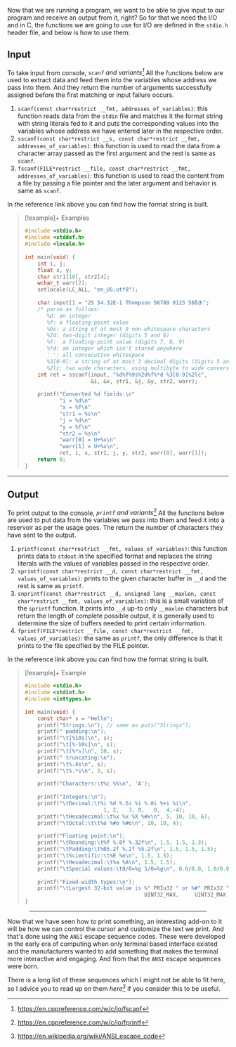 Now that we are running a program, we want to be able to give input to our program and receive an output from it, right? So for that we need the I/O and in C, the functions we are going to use for I/O are defined in the `stdio.h` header file, and below is how to use them:

## Input
To take input from console, _`scanf` and variants[^1]_
  All the functions below are used to extract data and feed them into the variables whose address we pass into them. And they return the number of arguments successfully assigned before the first matching or input failure occurs.
1. `scanf(const char*restrict __fmt, addresses_of_variables)`: this function reads data from the `stdin` file and matches it the format string with string literals fed to it and puts the corresponding values into the variables whose address we have entered later in the respective order.
2. `sscanf(const char*restrict __s, const char*restrict __fmt, addresses_of_variables)`: this function is used to read the data from a character array passed as the first argument and the rest is same as `scanf`.
3. `fscanf(FILE*restrict __file, const char*restrict __fmt, addresses_of_variables)`: this function is used to read the content from a file by passing a file pointer and the later argument and behavior is same as `scanf`.

In the reference link above you can find how the format string is built.


> [!example]+ Examples
> ```c
> #include <stdio.h>
> #include <stddef.h>
> #include <locale.h>
>  
> int main(void) {
>     int i, j;
>     float x, y;
>     char str1[10], str2[4];
>     wchar_t warr[2];
>     setlocale(LC_ALL, "en_US.utf8");
>  
>     char input[] = "25 54.32E-1 Thompson 56789 0123 56ß水";
>     /* parse as follows:
>        %d: an integer
>        %f: a floating-point value
>        %9s: a string of at most 9 non-whitespace characters
>        %2d: two-digit integer (digits 5 and 6)
>        %f:  a floating-point value (digits 7, 8, 9)
>        %*d: an integer which isn't stored anywhere
>        ' ': all consecutive whitespace
>        %3[0-9]: a string of at most 3 decimal digits (digits 5 and 6)
>        %2lc: two wide characters, using multibyte to wide conversion  */
>     int ret = sscanf(input, "%d%f%9s%2d%f%*d %3[0-9]%2lc",
>                      &i, &x, str1, &j, &y, str2, warr);
>  
>     printf("Converted %d fields:\n"
>            "i = %d\n"
>            "x = %f\n"
>            "str1 = %s\n"
>            "j = %d\n"
>            "y = %f\n"
>            "str2 = %s\n"
>            "warr[0] = U+%x\n"
>            "warr[1] = U+%x\n",
>            ret, i, x, str1, j, y, str2, warr[0], warr[1]);
>     return 0;
> }
> ```


---
## Output
To print output to the console, _`printf` and variants[^2]_
  All the functions below are used to put data from the variables we pass into them and feed it into a reservoir as per the usage goes. The return the number of characters they have sent to the output.
1. `printf(const char*restrict __fmt, values_of_variables)`: this function prints data to `stdout` in the specified format and replaces the string literals with the values of variables passed in the respective order.
2. `sprintf(const char*restrict __d, const char*restrict __fmt, values_of_variables)`: prints to the given character buffer in `__d` and the rest is same as `printf`.
3. `snprintf(const char*restrict __d, unsigned long __maxlen, const char*restrict __fmt, values_of_variables)`: this is a small variation of the `sprintf` function. It prints into `__d` up-to only `__maxlen` characters but return the length of complete possible output, it is generally used to determine the size of buffers needed to print certain information.
4. `fprintf(FILE*restrict __file, const char*restrict __fmt, values_of_variables)`: the same as `printf`, the only difference is that it prints to the file specified by the FILE pointer.

In the reference link above you can find how the format string is built.

> [!example]+ Example
> ```c
> #include <stdio.h>
> #include <stdint.h>
> #include <inttypes.h>
>  
> int main(void) {
>     const char* s = "Hello";
>     printf("Strings:\n"); // same as puts("Strings");
>     printf(" padding:\n");
>     printf("\t[%10s]\n", s);
>     printf("\t[%-10s]\n", s);
>     printf("\t[%*s]\n", 10, s);
>     printf(" truncating:\n");
>     printf("\t%.4s\n", s);
>     printf("\t%.*s\n", 3, s);
>  
>     printf("Characters:\t%c %%\n", 'A');
>  
>     printf("Integers:\n");
>     printf("\tDecimal:\t%i %d %.6i %i %.0i %+i %i\n",
>                          1, 2,   3, 0,   0,  4,-4);
>     printf("\tHexadecimal:\t%x %x %X %#x\n", 5, 10, 10, 6);
>     printf("\tOctal:\t\t%o %#o %#o\n", 10, 10, 4);
>  
>     printf("Floating point:\n");
>     printf("\tRounding:\t%f %.0f %.32f\n", 1.5, 1.5, 1.3);
>     printf("\tPadding:\t%05.2f %.2f %5.2f\n", 1.5, 1.5, 1.5);
>     printf("\tScientific:\t%E %e\n", 1.5, 1.5);
>     printf("\tHexadecimal:\t%a %A\n", 1.5, 1.5);
>     printf("\tSpecial values:\t0/0=%g 1/0=%g\n", 0.0/0.0, 1.0/0.0);
>  
>     printf("Fixed-width types:\n");
>     printf("\tLargest 32-bit value is %" PRIu32 " or %#" PRIx32 "\n",
> 										UINT32_MAX,     UINT32_MAX );
> }
> ```


<hr style="width:80%;margin:auto">

Now that we have seen how to print something, an interesting add-on to it will be how we can control the cursor and customize the text we print. And that's done using the `ANSI` escape sequence codes. These were developed in the early era of computing when only terminal based interface existed and the manufacturers wanted to add something that makes the terminal more interactive and engaging. And from that the `ANSI` escape sequences were born.

There is a long list of these sequences which I might not be able to fit here, so I advice you to read up on them _here[^3]_ if you consider this to be useful.

[^1]: https://en.cppreference.com/w/c/io/fscanf
[^2]: https://en.cppreference.com/w/c/io/fprintf
[^3]: https://en.wikipedia.org/wiki/ANSI_escape_code